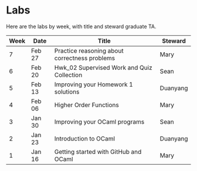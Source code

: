 # Labs

Here are the labs by week, with title and steward graduate TA.

|Week|Date  |Title                                        |Steward |
|----|------|---------------------------------------------|--------|
|7   |Feb 27|Practice reasoning about correctness problems|Mary    |
|6   |Feb 20|Hwk_02 Supervised Work and Quiz Collection   |Sean    |
|5   |Feb 13|Improving your Homework 1 solutions          |Duanyang|
|4   |Feb 06|Higher Order Functions                       |Mary    |
|3   |Jan 30|Improving your OCaml programs                |Sean    |
|2   |Jan 23|Introduction to OCaml                        |Duanyang|
|1   |Jan 16|Getting started with GitHub and OCaml        |Mary    |
